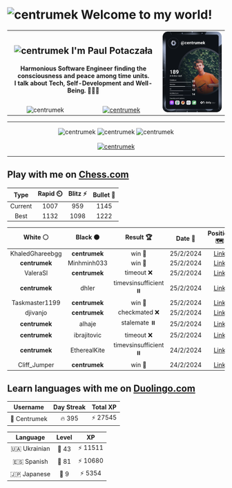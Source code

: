 <h1>
  <img
    src="https://emojis.slackmojis.com/emojis/images/1531849430/4246/blob-sunglasses.gif"
    width="30"
    alt="centrumek"
  />
  Welcome to my world!
</h1>

<table>
  <tbody>
    <tr>
      <td align="center" width="70%" colspan="2">
        <h2>
          <img
            src="https://raw.githubusercontent.com/MartinHeinz/MartinHeinz/master/wave.gif"
            width="30px"
            alt="centrumek"
          />
          I'm Paul Potaczała
        </h2>
        <h4>
          Harmonious Software Engineer finding the consciousness and peace among time units.
          <br/>
          I talk about Tech, Self-Development and Well-Being. 🌿🧘🚀
        </h4>
      </td>
      <td width="30%" rowspan="2">
        <a href="https://app.daily.dev/centrumek">
          <img
            src="./devcard.svg"
            alt="centrumek"
          />
        </a>
      </td>
    </tr>
    <tr align="center">
      <td>
        <img
          src="https://komarev.com/ghpvc/?username=centrumek&label=visitors&color=0e75b6&style=flat"
          alt="centrumek"
        >
      </td>
      <td>
        <a href="https://stackoverflow.com/users/14496012/centrumek">
          <img
            src="https://stackoverflow.com/users/flair/14496012.png?theme=dark"
            alt="centrumek"
          >
        </a>
      </td>
    </tr>
  </tbody>
</table>

---
<div align="center">
  <img 
    src="https://github-readme-stats.vercel.app/api?username=centrumek&show_icons=true&count_private=true&theme=dark&hide_border=true&hide=issues,contribs&bg_color=00000000"
    alt="centrumek"
  />
  <img
    src="https://github-readme-stats.vercel.app/api/top-langs/?username=centrumek&layout=compact&hide_border=true&theme=dark&bg_color=00000000&langs_count=6&exclude_repo=air-statistic-app"
    alt="centrumek"
  />
  <img 
    src="https://github-readme-streak-stats.herokuapp.com?user=centrumek&theme=dark&hide_border=true&background=FFFFFF00"
    alt="centrumek"
  />
  <br/>
  <br/>
  <a href="https://www.buymeacoffee.com/centrumek">
    <img
      src="https://cdn.buymeacoffee.com/buttons/v2/default-orange.png"
      height="50"
      width="210"
      alt="centrumek"
    />
  </a>
</div>

---

## Play with me on [Chess.com](https://www.chess.com/member/centrumek)

<div align="center">
<!--START_SECTION:chessStats-->
<!-- Automatically generated with https://github.com/Balastrong/chess-stats-action -->

| Type | Rapid ⏲️ | Blitz ⚡ | Bullet 🔫 |
|:---:|:---:|:---:|:---:|
| Current | 1007 | 959 | 1145 |
| Best | 1132 | 1098 | 1222 |

| White ⚪ | Black ⚫ | Result 🏆 | Date 📅 | Position 🗺️ | Type 🕕 |
|:---:|:---:|:---:|:---:|:---:|:---:|
| KhaledGhareebgg | **centrumek** | win 🥇 | 25/2/2024 | <a href="http://www.ee.unb.ca/cgi-bin/tervo/fen.pl?select=r7/Pb2R3/6pk/5p1p/4nP2/5P2/5K2/8 w - -">Link</a> | Bullet |
| **centrumek** | Minhminh033 | win 🥇 | 25/2/2024 | <a href="http://www.ee.unb.ca/cgi-bin/tervo/fen.pl?select=8/8/p1k2p1p/1pPr1P1P/4K3/3R4/8/8 b - -">Link</a> | Bullet |
| ValeraSl | **centrumek** | timeout ❌ | 25/2/2024 | <a href="http://www.ee.unb.ca/cgi-bin/tervo/fen.pl?select=2r5/2P4p/8/5k2/5P2/7P/5PP1/2R3K1 b - -">Link</a> | Bullet |
| **centrumek** | dhler | timevsinsufficient ⏸️ | 25/2/2024 | <a href="http://www.ee.unb.ca/cgi-bin/tervo/fen.pl?select=6k1/6p1/4p2p/p7/r7/8/2K5/4bb2 b - -">Link</a> | Bullet |
| Taskmaster1199 | **centrumek** | win 🥇 | 25/2/2024 | <a href="http://www.ee.unb.ca/cgi-bin/tervo/fen.pl?select=2k4r/1p6/2brp3/p2p1p2/P2P4/1RP2N2/5PPP/5RK1 w - -">Link</a> | Bullet |
| djivanjo | **centrumek** | checkmated ❌ | 25/2/2024 | <a href="http://www.ee.unb.ca/cgi-bin/tervo/fen.pl?select=2kr3r/2Qnq1b1/2pp1n2/1N1Pp3/4Pp1p/5P1P/PPPB4/2KR3R b - -">Link</a> | Bullet |
| **centrumek** | alhaje | stalemate ⏸️ | 25/2/2024 | <a href="http://www.ee.unb.ca/cgi-bin/tervo/fen.pl?select=8/8/8/8/5K2/6Q1/7p/7k b - -">Link</a> | Bullet |
| **centrumek** | ibrajitovic | timeout ❌ | 25/2/2024 | <a href="http://www.ee.unb.ca/cgi-bin/tervo/fen.pl?select=6k1/5p1p/5pq1/1p6/4p1P1/6K1/8/8 w - b6">Link</a> | Bullet |
| **centrumek** | EtherealKite | timevsinsufficient ⏸️ | 24/2/2024 | <a href="http://www.ee.unb.ca/cgi-bin/tervo/fen.pl?select=8/8/1B3k1p/8/4p1p1/3rpp2/8/5K2 b - -">Link</a> | Bullet |
| Cliff_Jumper | **centrumek** | win 🥇 | 24/2/2024 | <a href="http://www.ee.unb.ca/cgi-bin/tervo/fen.pl?select=rkb5/pp3p2/7p/3qNB2/Q7/2P5/1K1N2rP/R3R3 w - -">Link</a> | Bullet |

<!--END_SECTION:chessStats-->
</div>

## Learn languages with me on [Duolingo.com](https://www.duolingo.com/profile/Centrumek)

<div align="center">
<!--START_SECTION:duolingoStats-->
<!-- Automatically generated with https://github.com/centrumek/duolingo-readme-stats-->

| Username | Day Streak | Total XP |
|:---:|:---:|:---:|
| 👤 Centrumek | 🔥 395 | ⚡ 27545 |

| Language | Level | XP |
|:---:|:---:|:---:|
| 🇺🇦 Ukrainian | 👑 43 | ⚡ 11511 |
| 🇪🇸 Spanish | 👑 81 | ⚡ 10680 |
| 🇯🇵 Japanese | 👑 9 | ⚡ 5354 |

<!--END_SECTION:duolingoStats-->
</div>
<!--
**centrumek/centrumek** is a ✨ _special_ ✨ repository because its `README.md` (this file) appears on your GitHub profile.

Here are some ideas to get you started:

- 🔭 I’m currently working on ...
- 🌱 I’m currently learning ...
- 👯 I’m looking to collaborate on ...
- 🤔 I’m looking for help with ...
- 💬 Ask me about ...
- 📫 How to reach me: ...
- 😄 Pronouns: ...
- ⚡ Fun fact: ...
-->
